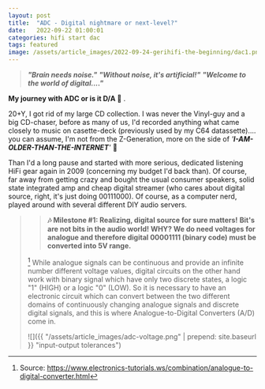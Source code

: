 ```yaml
---
layout: post
title:  "ADC - Digital nightmare or next-level?"
date:   2022-09-22 01:00:01
categories: hifi start dac
tags: featured
image: /assets/article_images/2022-09-24-gerihifi-the-beginning/dac1.png
---
```


>**_"Brain needs noise."_**
>**_"Without noise, it's artificial!"_**
>**_"Welcome to the world of digital...."_**

**My journey with ADC or is it D/A :thinking:** .

20+Y, I got rid of my large CD collection. I was never the Vinyl-guy and a big CD-chaser, before as many of us, I'd recorded anything what came closely to music on casette-deck (previously used by my C64 datassette).... you can assume, I'm not from the Z-Generation, more on the side of _'**I-AM-OLDER-THAN-THE-INTERNET**'_ :speak_no_evil:

Than I'd a long pause and started with more serious, dedicated listening HiFi gear again in 2009 (concerning my budget I'd back than). Of course, far away from getting crazy and bought the usual consumer speakers, solid state integrated amp and cheap digital streamer (who cares about digital source, right, it's just doing 00111000). Of course, as a computer nerd, played around with several different DIY audio servers.

>>**:notes: Milestone #1: Realizing, digital source for sure matters!**
>**Bit's are not bits in the audio world! WHY? We do need voltages for analogue and therefore digital 00001111 (binary code) must be converted into 5V range.**
>
>[^1] While analogue signals can be continuous and provide an infinite number different voltage values, digital circuits on the other hand work with binary signal which have only two discrete states, a logic "1" (HIGH) or a logic "0" (LOW).
>So it is necessary to have an electronic circuit which can convert between the two different domains of continuously changing analogue signals and discrete digital signals, and this is where Analogue-to-Digital Converters (A/D) come in.
>
> ![]({{ "/assets/article_images/adc-voltage.png" | prepend: site.baseurl }} "input-output tolerances")

[^1]: Source: https://www.electronics-tutorials.ws/combination/analogue-to-digital-converter.html
